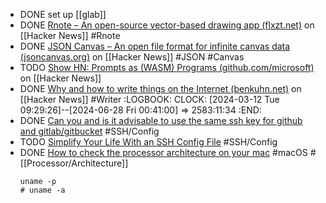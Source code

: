 - DONE set up [[glab]]
- DONE [Rnote – An open-source vector-based drawing app (flxzt.net)](https://news.ycombinator.com/item?id=39671212) on [[Hacker News]] #Rnote
- DONE [JSON Canvas – An open file format for infinite canvas data (jsoncanvas.org)](https://news.ycombinator.com/item?id=39670922) on [[Hacker News]] #JSON #Canvas
- TODO [Show HN: Prompts as (WASM) Programs (github.com/microsoft)](https://news.ycombinator.com/item?id=39670665) on [[Hacker News]]
- DONE [Why and how to write things on the Internet (benkuhn.net)](https://news.ycombinator.com/item?id=39674394) on [[Hacker News]] #Writer
  :LOGBOOK:
  CLOCK: [2024-03-12 Tue 09:29:26]--[2024-06-28 Fri 00:41:00] => 2583:11:34
  :END:
- DONE [Can you and is it advisable to use the same ssh key for github and gitlab/gitbucket](https://stackoverflow.com/a/56285988/7753274) #SSH/Config
- TODO [Simplify Your Life With an SSH Config File](https://nerderati.com/2011-03-17-simplify-your-life-with-an-ssh-config-file/) #SSH/Config
- DONE [How to check the processor architecture on your mac](https://medium.com/@donald.murillo07/how-to-check-the-processor-architecture-on-your-mac-541829ec2d5f) #macOS #[[Processor/Architecture]]
  ```shell
  uname -p
  # uname -a
  ```